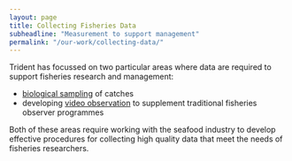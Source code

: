 ```yaml
---
layout: page
title: Collecting Fisheries Data
subheadline: "Measurement to support management"
permalink: "/our-work/collecting-data/"
---
```

Trident has focussed on two particular areas where data are required to support fisheries research and management:

+ [biological sampling](/our-work/collecting-data/sampling "biological sampling") of catches
+ developing [video observation](/our-work/collecting-data/video-observation "video observation") to supplement traditional fisheries observer programmes

Both of these areas require working with the seafood industry to develop effective procedures for collecting high quality data that meet the needs of fisheries researchers.
